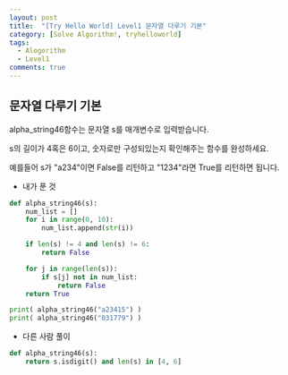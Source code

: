 ```yaml
---
layout: post
title:  "[Try Hello World] Level1 문자열 다루기 기본"
category: [Solve Algorithm!, tryhelloworld]
tags:
  - Alogorithm
  - Level1
comments: true
---
```


## 문자열 다루기 기본
alpha_string46함수는 문자열 s를 매개변수로 입력받습니다.

s의 길이가 4혹은 6이고, 숫자로만 구성되있는지 확인해주는 함수를 완성하세요.

예를들어 s가 "a234"이면 False를 리턴하고 "1234"라면 True를 리턴하면 됩니다.


- 내가 푼 것

```python
def alpha_string46(s):
    num_list = []
    for i in range(0, 10):
        num_list.append(str(i))

    if len(s) != 4 and len(s) != 6:
        return False

    for j in range(len(s)):
        if s[j] not in num_list:
            return False
    return True

print( alpha_string46("a23415") )
print( alpha_string46("031779") )
```

- 다른 사람 풀이

```python
def alpha_string46(s):
    return s.isdigit() and len(s) in [4, 6]
```
